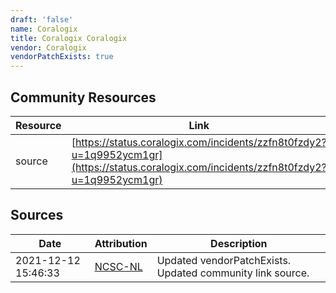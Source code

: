 ```yaml
---
draft: 'false'
name: Coralogix
title: Coralogix Coralogix
vendor: Coralogix
vendorPatchExists: true
---
```



## Community Resources
| Resource | Link |
| --- | --- |
| source | [https://status.coralogix.com/incidents/zzfn8t0fzdy2?u=1q9952ycm1gr](https://status.coralogix.com/incidents/zzfn8t0fzdy2?u=1q9952ycm1gr) |


## Sources
| Date | Attribution | Description |
| --- | --- | --- |
| 2021-12-12 15:46:33 | [NCSC-NL](https://github.com/NCSC-NL/log4shell/blob/main/software/README.md) | Updated vendorPatchExists. Updated community link source.  |
